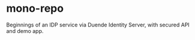 # mono-repo

Beginnings of an IDP service via Duende Identity Server, with secured API and demo app.
